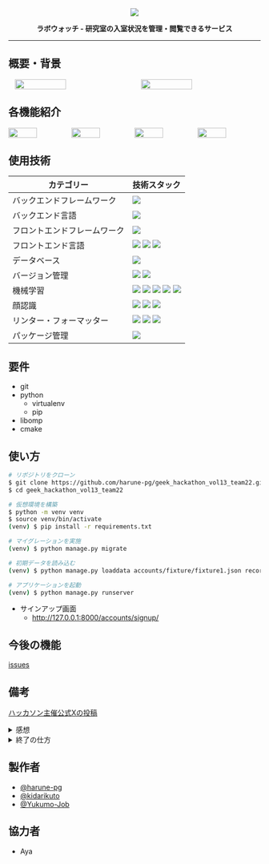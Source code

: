 <div align="center">
  <img src="https://github.com/user-attachments/assets/e473e579-935b-48c4-ab40-689f26ee1f64">
  <p><b>ラボウォッチ - 研究室の入室状況を管理・閲覧できるサービス</b></p>
</div>
<hr>


## 概要・背景
<div style="display: flex; align-items: center; justify-content: space-around;">
  <img src="https://github.com/user-attachments/assets/85bd6526-30b8-4536-ae2e-cf13a1612772" width="45%">
  <img src="https://github.com/user-attachments/assets/0ce9ae76-4232-4a88-b364-fe3eaee24cfe" width="45%">
</div>


## 各機能紹介
<div style="display: flex; align-items: center; justify-content: space-around;">
  <img src="https://github.com/user-attachments/assets/21e4d728-dc11-48c6-9f81-499ac791de51" width="45%">
  <img src="https://github.com/user-attachments/assets/b85deec9-5c6d-41cc-b581-904520b44c7e" width="45%">
  <img src="https://github.com/user-attachments/assets/96b5a514-99f3-4806-813a-d3834ba1834e" width="45%">
  <img src="https://github.com/user-attachments/assets/4ff198b1-7dd4-463a-8030-eabce172c6aa" width="45%">
</div>


## 使用技術
| カテゴリー | 技術スタック |
| --- | --- |
| バックエンドフレームワーク | <img src="https://img.shields.io/badge/-Django-092E20.svg?logo=django&style=flat"> |
| バックエンド言語 | <img src="https://img.shields.io/badge/-Python-F9DC3E.svg?logo=python&style=flat"> |
| フロントエンドフレームワーク | <img src="https://img.shields.io/badge/-Bootstrap-563D7C.svg?logo=bootstrap&style=flat"> |
| フロントエンド言語 | <img src="https://img.shields.io/badge/-HTML5-333.svg?logo=html5&style=flat"> <img src="https://img.shields.io/badge/-CSS3-1572B6.svg?logo=css3&style=flat"> <img src="https://img.shields.io/badge/Javascript-276DC3.svg?logo=javascript&style=flat"> |
| データベース | <img src="https://img.shields.io/badge/-SQLite3-3a78b8.svg?logo=sqlite&style=flat"> |
| バージョン管理 | <img src="https://img.shields.io/badge/-Git-ffdab9.svg?logo=git&style=flat"> <img src="https://img.shields.io/badge/-GitHub-181717.svg?logo=github&style=flat"> |
| 機械学習 | <img src="https://img.shields.io/badge/-Matplotlib-3776AB.svg?logo=Matplotlib&style=flat"> <img src="https://img.shields.io/badge/-NumPy-013243.svg?logo=numpy&style=flat"> <img src="https://img.shields.io/badge/-Pandas-150458.svg?logo=Pandas&style=flat"> <img src="https://img.shields.io/badge/-Scikit%20Learn-F7931E.svg?logo=scikit-learn&style=flat"> <img src="https://img.shields.io/badge/-XGBoost-FF6600.svg?logo=xgboost&style=flat"> |
| 顔認識 | <img src="https://img.shields.io/badge/-OpenCV-5C3EE8.svg?logo=opencv&style=flat"> <img src="https://img.shields.io/badge/-Face%20Recognition-4E9A06.svg?logo=opencv&style=flat"> <img src="https://img.shields.io/badge/-NumPy-013243.svg?logo=numpy&style=flat"> |
| リンター・フォーマッター | <img src="https://img.shields.io/badge/-Black-000000.svg?logo=black&style=flat"> <img src="https://img.shields.io/badge/-Flake8-3776AB.svg?logo=python&style=flat"> <img src="https://img.shields.io/badge/-isort-ef8336.svg?logo=python&style=flat"> |
| パッケージ管理 | <img src="https://img.shields.io/badge/-pip-3775A9.svg?logo=pypi&style=flat"> |


## 要件
- git
- python
  - virtualenv
  - pip
- libomp
- cmake


## 使い方
```bash
# リポジトリをクローン
$ git clone https://github.com/harune-pg/geek_hackathon_vol13_team22.git
$ cd geek_hackathon_vol13_team22

# 仮想環境を構築
$ python -m venv venv
$ source venv/bin/activate
(venv) $ pip install -r requirements.txt

# マイグレーションを実施
(venv) $ python manage.py migrate

# 初期データを読み込む
(venv) $ python manage.py loaddata accounts/fixture/fixture1.json records/fixture/fixture2.json

# アプリケーションを起動
(venv) $ python manage.py runserver
```

- サインアップ画面
  - http://127.0.0.1:8000/accounts/signup/


## 今後の機能
[issues](https://github.com/harune-pg/geek_hackathon_vol13_team22/issues)


## 備考
[ハッカソン主催公式Xの投稿](https://x.com/geek_pjt/status/1827625601286668299?s=46)

<details>
<summary>感想</summary>

面識なし、開発経験なし、Git初挑戦、Django初挑戦などの背景が各メンバーにありながら、構想から約1週間で作り上げました！
- よかった点
  - 即席チームで初ハッカソンなので緊張してたが、上手く連携を取り、形にする所まで行けたのは良かった
- 課題
  - 締め切りギリギリだったので、日程調整を気をつけたい

</details>

<details>
<summary>終了の仕方</summary>

```bash
# アプリケーションを終了
^C

# 仮想環境を終了
(venv) $ deactivate
```

</details>


## 製作者
- [@harune-pg](https://github.com/harune-pg)
- [@kidarikuto](https://github.com/kidarikuto)
- [@Yukumo-Job](https://github.com/Yukumo-Job)


## 協力者
- Aya
